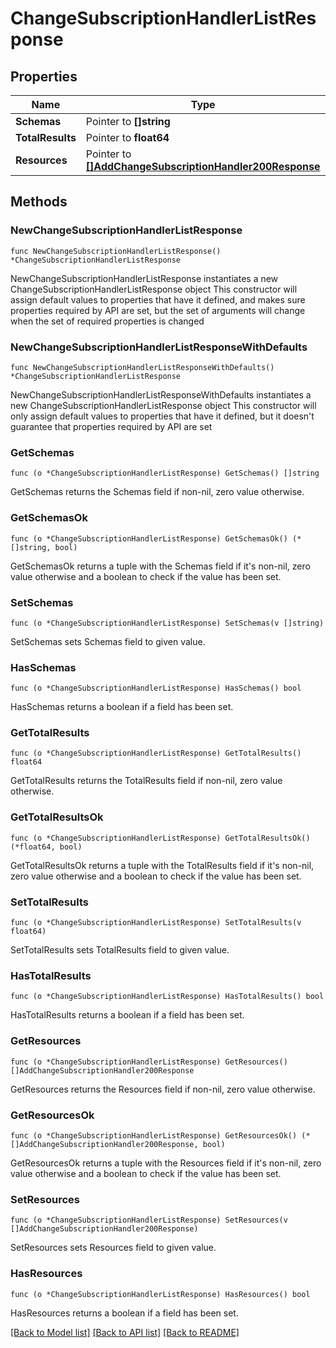 # ChangeSubscriptionHandlerListResponse

## Properties

Name | Type | Description | Notes
------------ | ------------- | ------------- | -------------
**Schemas** | Pointer to **[]string** |  | [optional] 
**TotalResults** | Pointer to **float64** |  | [optional] 
**Resources** | Pointer to [**[]AddChangeSubscriptionHandler200Response**](AddChangeSubscriptionHandler200Response.md) |  | [optional] 

## Methods

### NewChangeSubscriptionHandlerListResponse

`func NewChangeSubscriptionHandlerListResponse() *ChangeSubscriptionHandlerListResponse`

NewChangeSubscriptionHandlerListResponse instantiates a new ChangeSubscriptionHandlerListResponse object
This constructor will assign default values to properties that have it defined,
and makes sure properties required by API are set, but the set of arguments
will change when the set of required properties is changed

### NewChangeSubscriptionHandlerListResponseWithDefaults

`func NewChangeSubscriptionHandlerListResponseWithDefaults() *ChangeSubscriptionHandlerListResponse`

NewChangeSubscriptionHandlerListResponseWithDefaults instantiates a new ChangeSubscriptionHandlerListResponse object
This constructor will only assign default values to properties that have it defined,
but it doesn't guarantee that properties required by API are set

### GetSchemas

`func (o *ChangeSubscriptionHandlerListResponse) GetSchemas() []string`

GetSchemas returns the Schemas field if non-nil, zero value otherwise.

### GetSchemasOk

`func (o *ChangeSubscriptionHandlerListResponse) GetSchemasOk() (*[]string, bool)`

GetSchemasOk returns a tuple with the Schemas field if it's non-nil, zero value otherwise
and a boolean to check if the value has been set.

### SetSchemas

`func (o *ChangeSubscriptionHandlerListResponse) SetSchemas(v []string)`

SetSchemas sets Schemas field to given value.

### HasSchemas

`func (o *ChangeSubscriptionHandlerListResponse) HasSchemas() bool`

HasSchemas returns a boolean if a field has been set.

### GetTotalResults

`func (o *ChangeSubscriptionHandlerListResponse) GetTotalResults() float64`

GetTotalResults returns the TotalResults field if non-nil, zero value otherwise.

### GetTotalResultsOk

`func (o *ChangeSubscriptionHandlerListResponse) GetTotalResultsOk() (*float64, bool)`

GetTotalResultsOk returns a tuple with the TotalResults field if it's non-nil, zero value otherwise
and a boolean to check if the value has been set.

### SetTotalResults

`func (o *ChangeSubscriptionHandlerListResponse) SetTotalResults(v float64)`

SetTotalResults sets TotalResults field to given value.

### HasTotalResults

`func (o *ChangeSubscriptionHandlerListResponse) HasTotalResults() bool`

HasTotalResults returns a boolean if a field has been set.

### GetResources

`func (o *ChangeSubscriptionHandlerListResponse) GetResources() []AddChangeSubscriptionHandler200Response`

GetResources returns the Resources field if non-nil, zero value otherwise.

### GetResourcesOk

`func (o *ChangeSubscriptionHandlerListResponse) GetResourcesOk() (*[]AddChangeSubscriptionHandler200Response, bool)`

GetResourcesOk returns a tuple with the Resources field if it's non-nil, zero value otherwise
and a boolean to check if the value has been set.

### SetResources

`func (o *ChangeSubscriptionHandlerListResponse) SetResources(v []AddChangeSubscriptionHandler200Response)`

SetResources sets Resources field to given value.

### HasResources

`func (o *ChangeSubscriptionHandlerListResponse) HasResources() bool`

HasResources returns a boolean if a field has been set.


[[Back to Model list]](../README.md#documentation-for-models) [[Back to API list]](../README.md#documentation-for-api-endpoints) [[Back to README]](../README.md)


